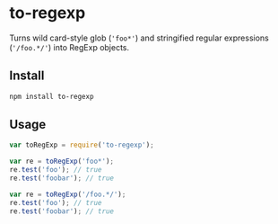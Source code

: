 # to-regexp
Turns wild card-style glob (`'foo*'`) and stringified regular expressions (`'/foo.*/'`) into RegExp objects.

## Install
```bash
npm install to-regexp
```

## Usage
```javascript
var toRegExp = require('to-regexp');

var re = toRegExp('foo*');
re.test('foo'); // true
re.test('foobar'); // true

var re = toRegExp('/foo.*/');
re.test('foo'); // true
re.test('foobar'); // true
```
